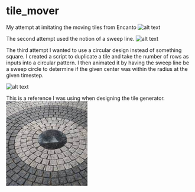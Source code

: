 # tile_mover
My attempt at imitating the moving tiles from Encanto
![alt text](https://github.com/koalathekid/tile_mover/blob/main/image/first_attempt.gif)

The second attempt used the notion of a sweep line. 
![alt text](https://github.com/koalathekid/tile_mover/blob/main/image/second_attempt.gif)


The third attempt I wanted to use a circular design instead of something square. 
I created a script to duplicate a tile and take the number of rows as inputs into a circular pattern.
I then animated it by having the sweep line be a sweep circle to determine if the given center was within the radius
at the given timestep. 

![alt text](https://github.com/koalathekid/tile_mover/blob/main/image/circleTile.gif)

This is a reference I was using when designing the tile generator. 
![alt text](https://github.com/koalathekid/tile_mover/blob/main/image/ref-circle.jpg)

